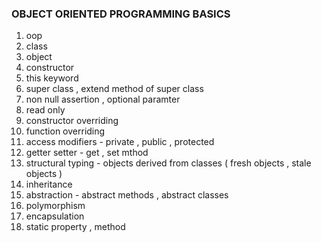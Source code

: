  
   ### OBJECT ORIENTED PROGRAMMING BASICS

1. oop
2. class
3. object
4. constructor
5. this keyword
6. super class , extend  method of super class
7. non null assertion , optional paramter
8. read only
9. constructor overriding
10. function overriding
11. access modifiers - private , public , protected
12. getter setter - get , set mthod
13. structural typing - objects derived from classes ( fresh objects , stale objects )
14. inheritance 
15. abstraction - abstract methods , abstract classes
16. polymorphism
17. encapsulation
18. static property , method
